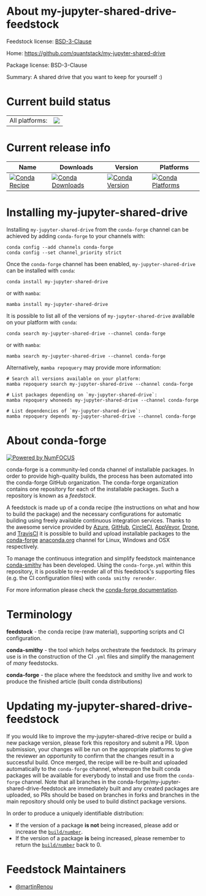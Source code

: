 About my-jupyter-shared-drive-feedstock
=======================================

Feedstock license: [BSD-3-Clause](https://github.com/conda-forge/my-jupyter-shared-drive-feedstock/blob/main/LICENSE.txt)

Home: https://github.com/quantstack/my-jupyter-shared-drive

Package license: BSD-3-Clause

Summary: A shared drive that you want to keep for yourself :)

Current build status
====================


<table><tr><td>All platforms:</td>
    <td>
      <a href="https://dev.azure.com/conda-forge/feedstock-builds/_build/latest?definitionId=24840&branchName=main">
        <img src="https://dev.azure.com/conda-forge/feedstock-builds/_apis/build/status/my-jupyter-shared-drive-feedstock?branchName=main">
      </a>
    </td>
  </tr>
</table>

Current release info
====================

| Name | Downloads | Version | Platforms |
| --- | --- | --- | --- |
| [![Conda Recipe](https://img.shields.io/badge/recipe-my--jupyter--shared--drive-green.svg)](https://anaconda.org/conda-forge/my-jupyter-shared-drive) | [![Conda Downloads](https://img.shields.io/conda/dn/conda-forge/my-jupyter-shared-drive.svg)](https://anaconda.org/conda-forge/my-jupyter-shared-drive) | [![Conda Version](https://img.shields.io/conda/vn/conda-forge/my-jupyter-shared-drive.svg)](https://anaconda.org/conda-forge/my-jupyter-shared-drive) | [![Conda Platforms](https://img.shields.io/conda/pn/conda-forge/my-jupyter-shared-drive.svg)](https://anaconda.org/conda-forge/my-jupyter-shared-drive) |

Installing my-jupyter-shared-drive
==================================

Installing `my-jupyter-shared-drive` from the `conda-forge` channel can be achieved by adding `conda-forge` to your channels with:

```
conda config --add channels conda-forge
conda config --set channel_priority strict
```

Once the `conda-forge` channel has been enabled, `my-jupyter-shared-drive` can be installed with `conda`:

```
conda install my-jupyter-shared-drive
```

or with `mamba`:

```
mamba install my-jupyter-shared-drive
```

It is possible to list all of the versions of `my-jupyter-shared-drive` available on your platform with `conda`:

```
conda search my-jupyter-shared-drive --channel conda-forge
```

or with `mamba`:

```
mamba search my-jupyter-shared-drive --channel conda-forge
```

Alternatively, `mamba repoquery` may provide more information:

```
# Search all versions available on your platform:
mamba repoquery search my-jupyter-shared-drive --channel conda-forge

# List packages depending on `my-jupyter-shared-drive`:
mamba repoquery whoneeds my-jupyter-shared-drive --channel conda-forge

# List dependencies of `my-jupyter-shared-drive`:
mamba repoquery depends my-jupyter-shared-drive --channel conda-forge
```


About conda-forge
=================

[![Powered by
NumFOCUS](https://img.shields.io/badge/powered%20by-NumFOCUS-orange.svg?style=flat&colorA=E1523D&colorB=007D8A)](https://numfocus.org)

conda-forge is a community-led conda channel of installable packages.
In order to provide high-quality builds, the process has been automated into the
conda-forge GitHub organization. The conda-forge organization contains one repository
for each of the installable packages. Such a repository is known as a *feedstock*.

A feedstock is made up of a conda recipe (the instructions on what and how to build
the package) and the necessary configurations for automatic building using freely
available continuous integration services. Thanks to the awesome service provided by
[Azure](https://azure.microsoft.com/en-us/services/devops/), [GitHub](https://github.com/),
[CircleCI](https://circleci.com/), [AppVeyor](https://www.appveyor.com/),
[Drone](https://cloud.drone.io/welcome), and [TravisCI](https://travis-ci.com/)
it is possible to build and upload installable packages to the
[conda-forge](https://anaconda.org/conda-forge) [anaconda.org](https://anaconda.org/)
channel for Linux, Windows and OSX respectively.

To manage the continuous integration and simplify feedstock maintenance
[conda-smithy](https://github.com/conda-forge/conda-smithy) has been developed.
Using the ``conda-forge.yml`` within this repository, it is possible to re-render all of
this feedstock's supporting files (e.g. the CI configuration files) with ``conda smithy rerender``.

For more information please check the [conda-forge documentation](https://conda-forge.org/docs/).

Terminology
===========

**feedstock** - the conda recipe (raw material), supporting scripts and CI configuration.

**conda-smithy** - the tool which helps orchestrate the feedstock.
                   Its primary use is in the construction of the CI ``.yml`` files
                   and simplify the management of *many* feedstocks.

**conda-forge** - the place where the feedstock and smithy live and work to
                  produce the finished article (built conda distributions)


Updating my-jupyter-shared-drive-feedstock
==========================================

If you would like to improve the my-jupyter-shared-drive recipe or build a new
package version, please fork this repository and submit a PR. Upon submission,
your changes will be run on the appropriate platforms to give the reviewer an
opportunity to confirm that the changes result in a successful build. Once
merged, the recipe will be re-built and uploaded automatically to the
`conda-forge` channel, whereupon the built conda packages will be available for
everybody to install and use from the `conda-forge` channel.
Note that all branches in the conda-forge/my-jupyter-shared-drive-feedstock are
immediately built and any created packages are uploaded, so PRs should be based
on branches in forks and branches in the main repository should only be used to
build distinct package versions.

In order to produce a uniquely identifiable distribution:
 * If the version of a package **is not** being increased, please add or increase
   the [``build/number``](https://docs.conda.io/projects/conda-build/en/latest/resources/define-metadata.html#build-number-and-string).
 * If the version of a package **is** being increased, please remember to return
   the [``build/number``](https://docs.conda.io/projects/conda-build/en/latest/resources/define-metadata.html#build-number-and-string)
   back to 0.

Feedstock Maintainers
=====================

* [@martinRenou](https://github.com/martinRenou/)

